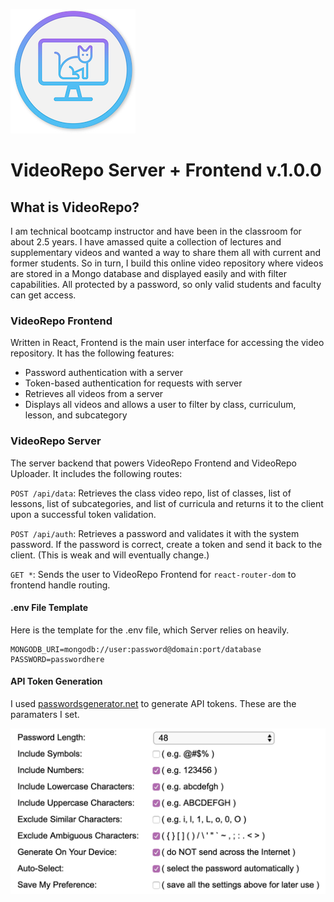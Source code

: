 ![VideoRepo Logo](videorepo.png)

# VideoRepo Server + Frontend v.1.0.0

## What is VideoRepo?

I am technical bootcamp instructor and have been in the classroom for about 2.5 years. I have amassed quite a collection of lectures and supplementary videos and wanted a way to share them all with current and former students. So in turn, I build this online video repository where videos are stored in a Mongo database and displayed easily and with filter capabilities. All protected by a password, so only valid students and faculty can get access.

### VideoRepo Frontend

Written in React, Frontend is the main user interface for accessing the video repository. It has the following features:

- Password authentication with a server
- Token-based authentication for requests with server
- Retrieves all videos from a server
- Displays all videos and allows a user to filter by class, curriculum, lesson, and subcategory

### VideoRepo Server

The server backend that powers VideoRepo Frontend and VideoRepo Uploader. It includes the following routes:

`POST /api/data`: Retrieves the class video repo, list of classes, list of lessons, list of subcategories, and list of curricula and returns it to the client upon a successful token validation.

`POST /api/auth`: Retrieves a password and validates it with the system password. If the password is correct, create a token and send it back to the client. (This is weak and will eventually change.)

`GET *`: Sends the user to VideoRepo Frontend for `react-router-dom` to frontend handle routing.

#### .env File Template

Here is the template for the .env file, which Server relies on heavily.

```
MONGODB_URI=mongodb://user:password@domain:port/database
PASSWORD=passwordhere
```

#### API Token Generation

I used [passwordsgenerator.net](https://passwordsgenerator.net/) to generate API tokens. These are the paramaters I set.

![passwordsgenerator.net token template](token.png)